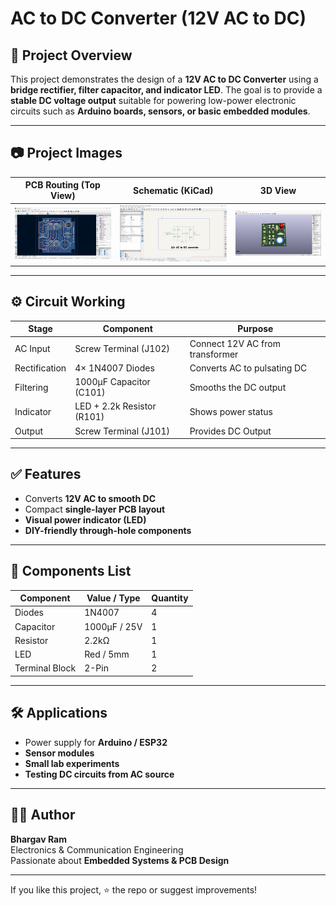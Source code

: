 # AC to DC Converter (12V AC to DC)

## 🔌 Project Overview
This project demonstrates the design of a **12V AC to DC Converter** using a **bridge rectifier, filter capacitor, and indicator LED**. The goal is to provide a **stable DC voltage output** suitable for powering low-power electronic circuits such as **Arduino boards, sensors, or basic embedded modules**.

---

## 📷 Project Images

| PCB Routing (Top View) | Schematic (KiCad) | 3D View |
|------------------------|-------------------|---------|
| ![PCB Routing](MEDIA/Screenshot%202025-10-03%20224038.png) | ![Schematic](MEDIA/Screenshot%202025-10-03%20224129.png) | ![3D View](MEDIA/Screenshot%202025-10-03%20224204.png) |

---

## ⚙ Circuit Working

| Stage | Component | Purpose |
|--------|-----------|---------|
| AC Input | Screw Terminal (J102) | Connect 12V AC from transformer |
| Rectification | 4× 1N4007 Diodes | Converts AC to pulsating DC |
| Filtering | 1000µF Capacitor (C101) | Smooths the DC output |
| Indicator | LED + 2.2k Resistor (R101) | Shows power status |
| Output | Screw Terminal (J101) | Provides DC Output |

---

## ✅ Features

- Converts **12V AC to smooth DC**
- Compact **single-layer PCB layout**
- **Visual power indicator (LED)**
- **DIY-friendly through-hole components**

---

## 🧾 Components List

| Component | Value / Type | Quantity |
|-----------|---------------|----------|
| Diodes | 1N4007 | 4 |
| Capacitor | 1000µF / 25V | 1 |
| Resistor | 2.2kΩ | 1 |
| LED | Red / 5mm | 1 |
| Terminal Block | 2-Pin | 2 |

---

## 🛠 Applications

- Power supply for **Arduino / ESP32**
- **Sensor modules**
- **Small lab experiments**
- **Testing DC circuits from AC source**

---

## 🧑‍💻 Author

**Bhargav Ram**  
Electronics & Communication Engineering  
Passionate about **Embedded Systems & PCB Design**

---

If you like this project, ⭐ the repo or suggest improvements!
